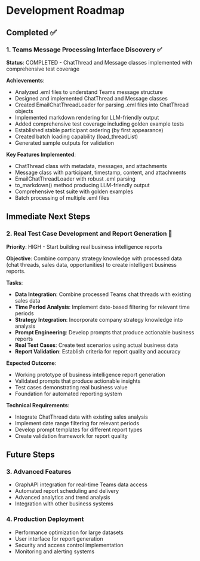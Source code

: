 # Development Roadmap

## Completed ✅

### 1. Teams Message Processing Interface Discovery ✅
**Status**: COMPLETED - ChatThread and Message classes implemented with comprehensive test coverage

**Achievements**:
- Analyzed .eml files to understand Teams message structure
- Designed and implemented ChatThread and Message classes
- Created EmailChatThreadLoader for parsing .eml files into ChatThread objects
- Implemented markdown rendering for LLM-friendly output
- Added comprehensive test coverage including golden example tests
- Established stable participant ordering (by first appearance)
- Created batch loading capability (load_threadList)
- Generated sample outputs for validation

**Key Features Implemented**:
- ChatThread class with metadata, messages, and attachments
- Message class with participant, timestamp, content, and attachments
- EmailChatThreadLoader with robust .eml parsing
- to_markdown() method producing LLM-friendly output
- Comprehensive test suite with golden examples
- Batch processing of multiple .eml files

## Immediate Next Steps

### 2. Real Test Case Development and Report Generation 🎯
**Priority**: HIGH - Start building real business intelligence reports

**Objective**: Combine company strategy knowledge with processed data (chat threads, sales data, opportunities) to create intelligent business reports.

**Tasks**:
- **Data Integration**: Combine processed Teams chat threads with existing sales data
- **Time Period Analysis**: Implement date-based filtering for relevant time periods
- **Strategy Integration**: Incorporate company strategy knowledge into analysis
- **Prompt Engineering**: Develop prompts that produce actionable business reports
- **Real Test Cases**: Create test scenarios using actual business data
- **Report Validation**: Establish criteria for report quality and accuracy

**Expected Outcome**: 
- Working prototype of business intelligence report generation
- Validated prompts that produce actionable insights
- Test cases demonstrating real business value
- Foundation for automated reporting system

**Technical Requirements**:
- Integrate ChatThread data with existing sales analysis
- Implement date range filtering for relevant periods
- Develop prompt templates for different report types
- Create validation framework for report quality

## Future Steps

### 3. Advanced Features
- GraphAPI integration for real-time Teams data access
- Automated report scheduling and delivery
- Advanced analytics and trend analysis
- Integration with other business systems

### 4. Production Deployment
- Performance optimization for large datasets
- User interface for report generation
- Security and access control implementation
- Monitoring and alerting systems 